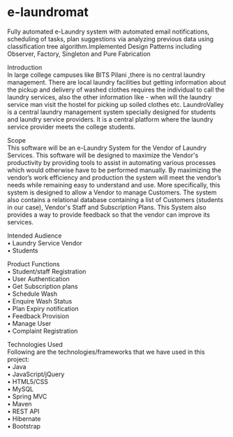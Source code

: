 # e-laundromat
Fully automated e-Laundry system with automated email notifications, scheduling of tasks, plan suggestions via analyzing previous data using classification tree algorithm.Implemented Design Patterns including Observer, Factory, Singleton and Pure Fabrication  


Introduction  
In large college campuses like BITS Pilani ,there is no central laundry management. There are local
laundry facilities but getting information about the pickup and delivery of washed clothes requires
the individual to call the laundry services, also the other information like - when will the laundry
service man visit the hostel for picking up soiled clothes etc.
LaundroValley is a central laundry management system specially designed for students and laundry
service providers. It is a central platform where the laundry service provider meets the college
students.

Scope  
This software will be an e-Laundry System for the Vendor of Laundry Services. This
software will be designed to maximize the Vendor's productivity by providing tools to assist in
automating various processes which would otherwise have to be performed manually. By
maximizing the vendor’s work efficiency and production the system will meet the vendor’s needs
while remaining easy to understand and use.
More specifically, this system is designed to allow a Vendor to manage Customers. The system also
contains a relational database containing a list of Customers (students in our case), Vendor's Staff
and Subscription Plans.
This System also provides a way to provide feedback so that the vendor can improve its services.

Intended Audience  
• Laundry Service Vendor  
• Students  

Product Functions    
• Student/staff Registration  
• User Authentication  
• Get Subscription plans  
• Schedule Wash  
• Enquire Wash Status  
• Plan Expiry notification  
• Feedback Provision  
• Manage User  
• Complaint Registration  

Technologies Used  
Following are the technologies/frameworks that we have used in this project:  
• Java  
• JavaScript/jQuery  
• HTML5/CSS  
• MySQL  
• Spring MVC  
• Maven  
• REST API  
• Hibernate  
• Bootstrap  
